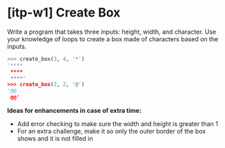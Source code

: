 # [itp-w1] Create Box

Write a program that takes three inputs: height, width, and character.
Use your knowledge of loops to create a box made of characters based on the inputs.

```python
>>> create_box(3, 4, '*')
'****
 ****
 ****'
>>> create_box(2, 2, '@')
'@@
 @@'
```

**Ideas for enhancements in case of extra time:**
- Add error checking to make sure the width and height is greater than 1
- For an extra challenge, make it so only the outer border of the box shows and it is not filled in